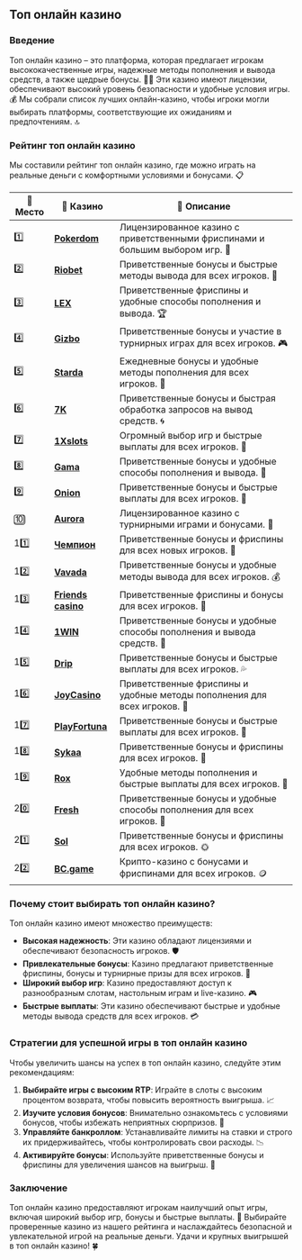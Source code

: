 ## Топ онлайн казино

### Введение
Топ онлайн казино – это платформа, которая предлагает игрокам высококачественные игры, надежные методы пополнения и вывода средств, а также щедрые бонусы. 🎰💎 Эти казино имеют лицензии, обеспечивают высокий уровень безопасности и удобные условия игры. 💰 Мы собрали список лучших онлайн-казино, чтобы игроки могли выбирать платформы, соответствующие их ожиданиям и предпочтениям. 🔝

### Рейтинг топ онлайн казино
Мы составили рейтинг топ онлайн казино, где можно играть на реальные деньги с комфортными условиями и бонусами. 📋

| 🥇 **Место** | 🎰 **Казино** | 💬 **Описание** |
|-------------|-------------|----------------|
| 1️⃣ | [**Pokerdom**](https://brandplay.link/4k77v2yx) | Лицензированное казино с приветственными фриспинами и большим выбором игр. 🎁 |
| 2️⃣ | [**Riobet**](https://brandplay.link/7xBLTPyj) | Приветственные бонусы и быстрые методы вывода для всех игроков. 🤑 |
| 3️⃣ | [**LEX**](https://brandplay.link/zW4hdDFV) | Приветственные фриспины и удобные способы пополнения и вывода. 🏆 |
| 4️⃣ | [**Gizbo**](https://brandplay.link/bprXw4YV) | Приветственные бонусы и участие в турнирных играх для всех игроков. 🎮 |
| 5️⃣ | [**Starda**](https://brandplay.link/fB7xwRFL) | Ежедневные бонусы и удобные методы пополнения для всех игроков. 🌟 |
| 6️⃣ | [**7K**](https://brandplay.link/BvQyFShp) | Приветственные бонусы и быстрая обработка запросов на вывод средств. 🌀 |
| 7️⃣ | [**1Xslots**](https://brandplay.link/hSB1khtr) | Огромный выбор игр и быстрые выплаты для всех игроков. 🎰 |
| 8️⃣ | [**Gama**](https://brandplay.link/j6NMKsDz) | Приветственные бонусы и удобные способы пополнения и вывода. 🧩 |
| 9️⃣ | [**Onion**](https://brandplay.link/zBGRVpQ9) | Приветственные бонусы и быстрые выплаты для всех игроков. 💎 |
| 🔟 | [**Aurora**](https://10trafic-stat2.com/click/668546556bcc6313411604bd/6766/13032/subaccount) | Лицензированное казино с турнирными играми и бонусами. 🚀 |
| 11️⃣ | [**Чемпион**](https://temon-gter.cfd/go/lRq?p80412p304504pcc44t17455) | Приветственные бонусы и фриспины для всех новых игроков. 🥇 |
| 12️⃣ | [**Vavada**](https://vavadapartner.pro/?promo=ea5c9275-6854-4505-94fc-95ab18221945-linkb2) | Приветственные бонусы и удобные методы вывода для всех игроков. 💰 |
| 13️⃣ | [**Friends casino**](https://gofriends.vc/linkb2) | Приветственные фриспины и бонусы для всех игроков. 👯 |
| 14️⃣ | [**1WIN**](https://brandplay.link/smXVpBbG) | Приветственные бонусы и удобные способы пополнения и вывода средств. 🎲 |
| 15️⃣ | [**Drip**](https://drp-ircp01.com/c07e6a3db) | Приветственные бонусы и быстрые выплаты для всех игроков. 💦 |
| 16️⃣ | [**JoyCasino**](https://rpc30.call2me.pro/?/ru/registration?apkpop=0&partner=p24970p3291217pc98f) | Приветственные фриспины и удобные методы пополнения для всех игроков. 🎉 |
| 17️⃣ | [**PlayFortuna**](https://fortunapromo.net/alt/playfortuna/registration?0dc4a9362a71feb7e3f165fb8e766f70) | Приветственные бонусы и быстрые выплаты для всех игроков. 💎 |
| 18️⃣ | [**Sykaa**](https://s-two-way.com/?source=linkb2&pid=30697) | Приветственные бонусы и фриспины для всех игроков. 🌈 |
| 19️⃣ | [**Rox**](https://rox-pvwfpjgcxe.com/cb1ee18a5) | Удобные методы пополнения и быстрые выплаты для всех игроков. 💸 |
| 20️⃣ | [**Fresh**](https://fresh-eumwkxwao.com/c3f7b485d) | Приветственные бонусы и удобные способы пополнения для всех игроков. 🥑 |
| 21️⃣ | [**Sol**](https://sol-mmtdzfbaco.com/cb2415bca) | Приветственные бонусы и фриспины для всех игроков. 🌞 |
| 22️⃣ | [**BC.game**](https://partnerbcgame.com/dcc53d441) | Крипто-казино с бонусами и фриспинами для всех игроков. 🪙 |

### Почему стоит выбирать топ онлайн казино?
Топ онлайн казино имеют множество преимуществ:

- **Высокая надежность**: Эти казино обладают лицензиями и обеспечивают безопасность игроков. 🛡️
- **Привлекательные бонусы**: Казино предлагают приветственные фриспины, бонусы и турнирные призы для всех игроков. 🎁
- **Широкий выбор игр**: Казино предоставляют доступ к разнообразным слотам, настольным играм и live-казино. 🎮
- **Быстрые выплаты**: Эти казино обеспечивают быстрые и удобные методы вывода средств для всех игроков. 💳

### Стратегии для успешной игры в топ онлайн казино
Чтобы увеличить шансы на успех в топ онлайн казино, следуйте этим рекомендациям:

1. **Выбирайте игры с высоким RTP**: Играйте в слоты с высоким процентом возврата, чтобы повысить вероятность выигрыша. 📈
2. **Изучите условия бонусов**: Внимательно ознакомьтесь с условиями бонусов, чтобы избежать неприятных сюрпризов. 📜
3. **Управляйте банкроллом**: Устанавливайте лимиты на ставки и строго их придерживайтесь, чтобы контролировать свои расходы. 📉
4. **Активируйте бонусы**: Используйте приветственные бонусы и фриспины для увеличения шансов на выигрыш. 💎

### Заключение
Топ онлайн казино предоставляют игрокам наилучший опыт игры, включая широкий выбор игр, бонусы и быстрые выплаты. 💸 Выбирайте проверенные казино из нашего рейтинга и наслаждайтесь безопасной и увлекательной игрой на реальные деньги. Удачи и крупных выигрышей в топ онлайн казино! 🍀
